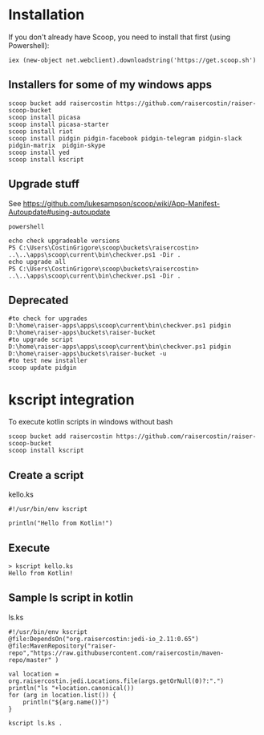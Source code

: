 # Installation
If you don't already have Scoop, you need to install that first (using Powershell):
```
iex (new-object net.webclient).downloadstring('https://get.scoop.sh')
```

## Installers for some of my windows apps
```
scoop bucket add raisercostin https://github.com/raisercostin/raiser-scoop-bucket
scoop install picasa
scoop install picasa-starter
scoop install riot
scoop install pidgin pidgin-facebook pidgin-telegram pidgin-slack pidgin-matrix  pidgin-skype
scoop install yed
scoop install kscript
```

## Upgrade stuff

See https://github.com/lukesampson/scoop/wiki/App-Manifest-Autoupdate#using-autoupdate
```
powershell

echo check upgradeable versions
PS C:\Users\CostinGrigore\scoop\buckets\raisercostin> ..\..\apps\scoop\current\bin\checkver.ps1 -Dir .
echo upgrade all
PS C:\Users\CostinGrigore\scoop\buckets\raisercostin> ..\..\apps\scoop\current\bin\checkver.ps1 -Dir .
```



## Deprecated

```
#to check for upgrades
D:\home\raiser-apps\apps\scoop\current\bin\checkver.ps1 pidgin D:\home\raiser-apps\buckets\raiser-bucket
#to upgrade script
D:\home\raiser-apps\apps\scoop\current\bin\checkver.ps1 pidgin D:\home\raiser-apps\buckets\raiser-bucket -u
#to test new installer
scoop update pidgin
```

# kscript integration

To execute kotlin scripts in windows without bash

```
scoop bucket add raisercostin https://github.com/raisercostin/raiser-scoop-bucket
scoop install kscript
```

## Create a script

kello.ks
```
#!/usr/bin/env kscript

println("Hello from Kotlin!")
```

## Execute
```
> kscript kello.ks
Hello from Kotlin!

```

## Sample ls script in kotlin

ls.ks
```
#!/usr/bin/env kscript
@file:DependsOn("org.raisercostin:jedi-io_2.11:0.65")
@file:MavenRepository("raiser-repo","https://raw.githubusercontent.com/raisercostin/maven-repo/master" )

val location = org.raisercostin.jedi.Locations.file(args.getOrNull(0)?:".")
println("ls "+location.canonical())
for (arg in location.list()) {
    println("${arg.name()}")
}
```

```
kscript ls.ks .
```
